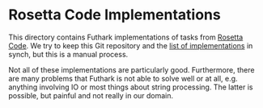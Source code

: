 Rosetta Code Implementations
============================

This directory contains Futhark implementations of tasks from [Rosetta
Code](http://rosettacode.org).  We try to keep this Git repository and
the [list of
implementations](http://rosettacode.org/wiki/Category:Futhark) in
synch, but this is a manual process.

Not all of these implementations are particularly good.  Furthermore,
there are many problems that Futhark is not able to solve well or at
all, e.g. anything involving IO or most things about string
processing.  The latter is possible, but painful and not really in our
domain.
